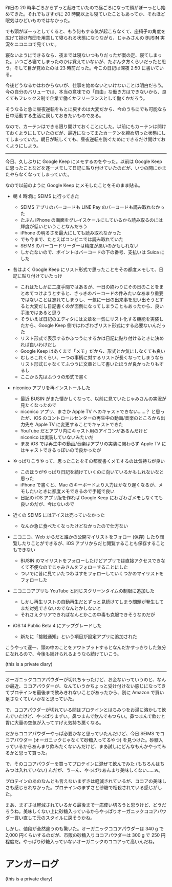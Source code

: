 昨日の 20 時半ごろからずっと起きていたので昼ごろになって頭がぼーっとし始めてきた。それでもさすがに 20 時間以上も寝ていたこともあってか、それほど眠気はひどいものではなかった。

でも頭がぼーっとしてくると、もう何もする気が起こらなくて、座椅子の角度を広げて掛け布団を用意して寝られる状態になりながら、じゃみさんの BUSIN 実況をニコニコで見ていた。

寝ないようにできるなら、夜までは寝ないつもりだったが案の定、寝てしまった。いつごろ寝てしまったのかは覚えていないが、たぶん夕方くらいだったと思う。そして目が覚めたのは 23 時前だった。今この日記は深夜 2:50 に書いている。

今後どうなるかはわからないが、仕事を始めないといけないことは明白だろう。今の自分のバリューでは、本当の意味での「自由」な働き方はできないから、良くてもフレックス制で企業で働くかフリーランスとして働くかだろう。

そうなると急に昼夜逆転をもとに戻すのは大変だから、今のうちにでも可能なら日中活動する生活に戻しておきたいものである。

なので、カーテンはできる限り開けておくことにした。以前にもカーテンは開けておくようにしていたのだが、最近になってまたカーテンを締め切った状態にしてしまっていた。朝日が眩しくても、昼夜逆転を防ぐためにできるだけ開けておくようにしよう。

---

今日、久しぶりに Google Keep にメモするのをやった。以前は Google Keep に思ったことなどを逐一メモして日記に貼り付けていたのだが、いつの間にかまたやらなくなってしまっていた。

なので以前のように Google Keep にメモしたことをそのまま貼る。

- 朝 4 時頃に SEIMS に行ってきた
    - SEIMS アプリのバーコードも LINE Pay のバーコードも読み取れなかった
    - たぶん iPhone の画面をグレイスケールにしているから読み取るのには輝度が低いということなんだろう
    - iPhone の明るさを最大にしても読み取れなかった
    - でも今まで、たとえばコンビニでは読み取れていた
    - SEIMS のバーコードリーダーは精度が悪いのかもしれない
    - しかたないので、ポイントはバーコードの下の番号、支払いは Suica にした

- 昔はよく Google Keep にリスト形式で思ったことをその都度メモして、日記に貼り付けていたっけ
    - これはたしかに二度手間ではあるが、一日の終わりにその日のことをまとめてつけようとすると、さっきのバーコードの件みたいなあまり重要ではないことは忘れてしまうし、一気に一日の出来事を思い出そうとすると大変だし日記書くのが面倒になってしまうこともあったから、良い手法ではあると思う
    - そういえば日記のエディタには文章を一気にリスト化する機能を実装したから、Google Keep 側ではわざわざリスト形式にする必要ないんだった
    - リスト形式で表示するかふつうにするかは日記に貼り付けるときに決めれば良いわけだし
    - Google Keep はあくまで「メモ」だから、形式とか気にしなくても良い
    - むしろこれくらい、一つの事柄に対するリストが長くなってしまうならリスト形式じゃなくてふつうに文章として書いたほうが良かったりもするし
    - ここから先はふつうの形式で書く

- niconico アプリを再インストールした
  - 最近 BUSIN がまた懐かしくなって、以前に見ていたじゃみさんの実況が見たくなったので
  - niconico アプリ、まさか Apple TV へのキャストできない......？ と思ったが、iOS のコントロールセンターの再生中の動画/音楽のところから出力先を Apple TV に変更することでキャストできた
  - YouTube だとアプリ内にキャスト用のアイコンがあるんだけど niconico は実装していないみたいだ
  - まあ iOS では再生中の動画/音楽はアプリの実装に関わらず Apple TV にはキャストできるっぽいので良かったが

- やっぱりこうやって、思ったことをその都度書くメモするのは気持ちが良い
  - このほうがやっぱり日記を続けていくのに向いているかもしれないなと思った
  - iPhone で書くと、Mac のキーボードより入力はかなり遅くなるが、メモしたいときに都度メモできるので手軽で良い
  - 日記の iOS アプリ版を作れば Google Keep にわざわざメモしなくても良いのだが、今はないので

- 近くの SEIMS にはアイスは売っていなかった
  - なんか急に食べたくなったけどなかったので仕方ない

- ニコニコ、Web からだと誰かの公開マイリストをフォロー (保存) したり閲覧したりことができるが、iOS アプリからだと閲覧することも保存することもできない
  - BUSIN のマイリストをフォローしたけどアプリでは直接アクセスできなくて不便なのでじゃみさんをフォローすることにした
  - ついでに昔に見ていたつわはすをフォローしていくつかのマイリストをフォローした

- ニコニコアプリも YouTube と同じスクリーンタイムの制限に追加した
  - しかし再生リストの自動再生だとずっと見続けてしまう問題が発生してまだ対処できないのでなんとかしないと
  - それさえクリアできればなんとかこの中毒も克服できそうなのだが

- iOS 14 Public Beta 4 にアップグレードした
  - 新たに「接触通知」という項目が設定アプリに追加された

こうやって逐一、頭の中のことをアウトプットするとなんだかすっきりした気分になれるので、今後も続けられるようなら続けていこう。

 (this is a private diary) 

---

オーガニックココアパウダーが切れちゃったけど、お金ないっていうのと、なんか最近、ココアパウダーが、なんていうかちょっと受け付けない感じになってきてプロテインを最後まで飲みきれないことがあったから、別に Amazon で買い足さなくていいかなと思っていた。

で、ココアパウダーが切れている間はプロテインとはちみつをお湯に溶かして飲んでいたけど、やっぱりまずい。鼻つまんで飲んでもつらい。鼻つまんで飲むと胃に大量の空気が入ってすげえ気持ち悪くなる。

だからココアパウダーやっぱ必要かなと思っていたんだけど、今日 SEIMS でココアパウダー (オーガニックじゃなくて砂糖入ってるやつ) を見つけた。砂糖入っているからあんまり飲みたくないんだけど、まあ試しにどんなもんかやってみるかと思って買った。

で、そのココアパウダーを買ってプロテインに混ぜて飲んでみた (もちろんはちみつは入れていない) んだが、うーん、やっぱりあんまり美味しくない......w。

プロテインのあのなんとも言えないまずさは軽減されているが、ココアの美味しさも感じられなかった。プロテインのまずさと砂糖で相殺されている感じがした。

まあ、まずさは軽減されているから最後まで一応使い切ろうと思うけど、どうだろうね。美味しくない上に砂糖入っているからやっぱりオーガニックココアパウダー買い直して元のスタイルに戻そうかね。

しかし、値段が全然違うのも驚いた。オーガニックココアパウダーは 340 g で 2,000 円くらいするのだが、市販の砂糖入りココアパウダーは 300 g で 250 円程度だ。やっぱり砂糖入っていないオーガニックのココアって高いんだね。



# アンガーログ
 (this is a private diary) 
